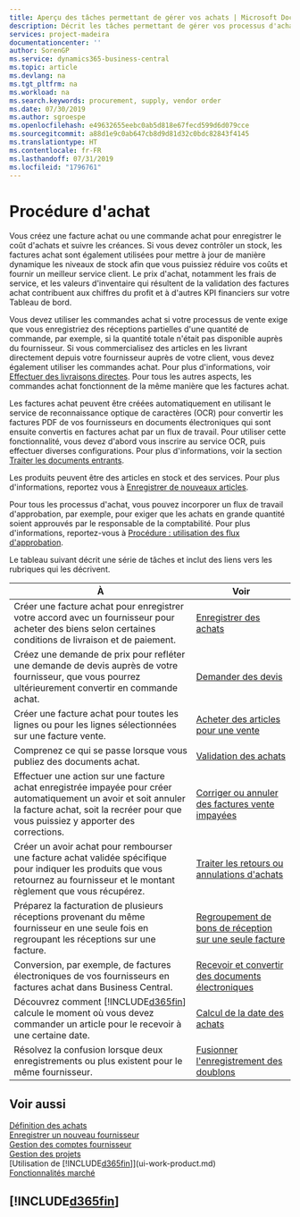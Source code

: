 ```yaml
---
title: Aperçu des tâches permettant de gérer vos achats | Microsoft Docs
description: Décrit les tâches permettant de gérer vos processus d'achat ou d'approvisionnement, y compris le fonctionnement des factures achat et des commandes achat.
services: project-madeira
documentationcenter: ''
author: SorenGP
ms.service: dynamics365-business-central
ms.topic: article
ms.devlang: na
ms.tgt_pltfrm: na
ms.workload: na
ms.search.keywords: procurement, supply, vendor order
ms.date: 07/30/2019
ms.author: sgroespe
ms.openlocfilehash: e49632655eebc0ab5d818e67fecd599d6d079cce
ms.sourcegitcommit: a88d1e9c0ab647cb8d9d81d32c0bdc82843f4145
ms.translationtype: HT
ms.contentlocale: fr-FR
ms.lasthandoff: 07/31/2019
ms.locfileid: "1796761"
---
```

# <a name="purchasing"></a>Procédure d'achat
Vous créez une facture achat ou une commande achat pour enregistrer le coût d'achats et suivre les créances. Si vous devez contrôler un stock, les factures achat sont également utilisées pour mettre à jour de manière dynamique les niveaux de stock afin que vous puissiez réduire vos coûts et fournir un meilleur service client. Le prix d'achat, notamment les frais de service, et les valeurs d'inventaire qui résultent de la validation des factures achat contribuent aux chiffres du profit et à d'autres KPI financiers sur votre Tableau de bord.

Vous devez utiliser les commandes achat si votre processus de vente exige que vous enregistriez des réceptions partielles d'une quantité de commande, par exemple, si la quantité totale n'était pas disponible auprès du fournisseur. Si vous commercialisez des articles en les livrant directement depuis votre fournisseur auprès de votre client, vous devez également utiliser les commandes achat. Pour plus d'informations, voir [Effectuer des livraisons directes](sales-how-drop-shipment.md). Pour tous les autres aspects, les commandes achat fonctionnent de la même manière que les factures achat.

Les factures achat peuvent être créées automatiquement en utilisant le service de reconnaissance optique de caractères (OCR) pour convertir les factures PDF de vos fournisseurs en documents électroniques qui sont ensuite convertis en factures achat par un flux de travail. Pour utiliser cette fonctionnalité, vous devez d'abord vous inscrire au service OCR, puis effectuer diverses configurations. Pour plus d'informations, voir la section [Traiter les documents entrants](across-process-income-documents.md).      

Les produits peuvent être des articles en stock et des services. Pour plus d'informations, reportez vous à [Enregistrer de nouveaux articles](inventory-how-register-new-items.md).

Pour tous les processus d'achat, vous pouvez incorporer un flux de travail d'approbation, par exemple, pour exiger que les achats en grande quantité soient approuvés par le responsable de la comptabilité. Pour plus d'informations, reportez-vous à [Procédure : utilisation des flux d'approbation](across-how-use-approval-workflows.md).

Le tableau suivant décrit une série de tâches et inclut des liens vers les rubriques qui les décrivent.

| À | Voir |
| --- | --- |
| Créer une facture achat pour enregistrer votre accord avec un fournisseur pour acheter des biens selon certaines conditions de livraison et de paiement. |[Enregistrer des achats](purchasing-how-record-purchases.md) |
|Créez une demande de prix pour refléter une demande de devis auprès de votre fournisseur, que vous pourrez ultérieurement convertir en commande achat.|[Demander des devis](purchasing-how-request-quotes.md)|
| Créer une facture achat pour toutes les lignes ou pour les lignes sélectionnées sur une facture vente. |[Acheter des articles pour une vente](purchasing-how-purchase-products-sale.md) |
|Comprenez ce qui se passe lorsque vous publiez des documents achat.|[Validation des achats](ui-post-purchases.md)|
| Effectuer une action sur une facture achat enregistrée impayée pour créer automatiquement un avoir et soit annuler la facture achat, soit la recréer pour que vous puissiez y apporter des corrections. |[Corriger ou annuler des factures vente impayées](purchasing-how-correct-cancel-unpaid-purchase-invoices.md) |
| Créer un avoir achat pour rembourser une facture achat validée spécifique pour indiquer les produits que vous retournez au fournisseur et le montant règlement que vous récupérez. |[Traiter les retours ou annulations d'achats](purchasing-how-register-new-vendors.md) |
|Préparez la facturation de plusieurs réceptions provenant du même fournisseur en une seule fois en regroupant les réceptions sur une facture.|[Regroupement de bons de réception sur une seule facture](purchasing-how-to-combine-receipts.md)|
|Conversion, par exemple, de factures électroniques de vos fournisseurs en factures achat dans Business Central.|[Recevoir et convertir des documents électroniques](purchasing-how-to-receive-and-convert-electronic-documents.md)|
| Découvrez comment [!INCLUDE[d365fin](includes/d365fin_md.md)] calcule le moment où vous devez commander un article pour le recevoir à une certaine date.|[Calcul de la date des achats](purchasing-date-calculation-for-purchases.md)|
|Résolvez la confusion lorsque deux enregistrements ou plus existent pour le même fournisseur.|[Fusionner l'enregistrement des doublons](sales-how-merge-duplicate-records.md)|

## <a name="see-also"></a>Voir aussi
[Définition des achats](purchasing-setup-purchasing.md)  
[Enregistrer un nouveau fournisseur](purchasing-how-register-new-vendors.md)  
[Gestion des comptes fournisseur](payables-manage-payables.md)  
[Gestion des projets](projects-manage-projects.md)    
[Utilisation de [!INCLUDE[d365fin](includes/d365fin_md.md)]](ui-work-product.md)  
[Fonctionnalités marché](ui-across-business-areas.md)

## [!INCLUDE[d365fin](includes/free_trial_md.md)]  
